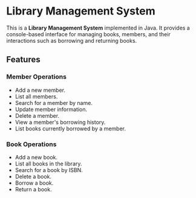 # Library Management System

This is a **Library Management System** implemented in Java. It provides a console-based interface for managing books, members, and their interactions such as borrowing and returning books.

## Features

### Member Operations
- Add a new member.
- List all members.
- Search for a member by name.
- Update member information.
- Delete a member.
- View a member's borrowing history.
- List books currently borrowed by a member.

### Book Operations
- Add a new book.
- List all books in the library.
- Search for a book by ISBN.
- Delete a book.
- Borrow a book.
- Return a book.
